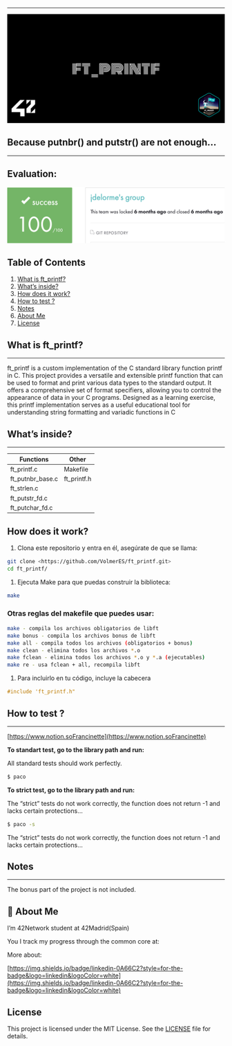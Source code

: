 
---

![cover-ft_printf.png](img/cover-ft_printf.png)

## Because putnbr() and putstr() are not enough…

---

## Evaluation:

![Screen Shot 2024-04-18 at 12.55.12 PM.png](img/Screen_Shot_2024-04-18_at_12.55.12_PM.png)

## Table of Contents

1. [What is ft_printf?](https://www.notion.so/Printf-Readme-c6233f0ec7234a818d3b524e93278b40?pvs=21)
2. [What’s inside?](https://www.notion.so/Printf-Readme-c6233f0ec7234a818d3b524e93278b40?pvs=21)
3. [How does it work?](https://www.notion.so/Printf-Readme-c6233f0ec7234a818d3b524e93278b40?pvs=21)
4. [How to test ?](https://www.notion.so/Printf-Readme-c6233f0ec7234a818d3b524e93278b40?pvs=21)
5. [Notes](https://www.notion.so/Printf-Readme-c6233f0ec7234a818d3b524e93278b40?pvs=21)
6. [About Me](https://www.notion.so/Printf-Readme-c6233f0ec7234a818d3b524e93278b40?pvs=21)
7. [License](https://www.notion.so/Printf-Readme-c6233f0ec7234a818d3b524e93278b40?pvs=21)

## What is ft_printf?

---

ft_printf is a custom implementation of the C standard library function printf in C. This project provides a versatile and extensible printf function that can be used to format and print various data types to the standard output. It offers a comprehensive set of format specifiers, allowing you to control the appearance of data in your C programs. Designed as a learning exercise, this printf implementation serves as a useful educational tool for understanding string formatting and variadic functions in C

## What’s inside?

---

| Functions | Other |
| --- | --- |
| ft_printf.c | Makefile |
| ft_putnbr_base.c | ft_printf.h |
| ft_strlen.c |  |
| ft_putstr_fd.c |  |
| ft_putchar_fd.c |  |

## How does it work?

1. Clona este repositorio y entra en él, asegúrate de que se llama:

```bash
git clone <https://github.com/VolmerES/ft_printf.git>
cd ft_printf/
```

1. Ejecuta Make para que puedas construir la biblioteca:

```bash
make
```

### Otras reglas del makefile que puedes usar:

```bash
make - compila los archivos obligatorios de libft
make bonus - compila los archivos bonus de libft
make all - compila todos los archivos (obligatorios + bonus)
make clean - elimina todos los archivos *.o
make fclean - elimina todos los archivos *.o y *.a (ejecutables)
make re - usa fclean + all, recompila libft
```

1. Para incluirlo en tu código, incluye la cabecera

```c
#include 'ft_printf.h"
```

## How to test ?

---

[https://www.notion.soFrancinette](https://www.notion.soFrancinette)

**To standart test, go to the library path and run:**

All standard tests should work perfectly.

```bash
$ paco
```

**To strict test, go to the library path and run:**

The “strict” tests do not work correctly, the function does not return -1 and lacks certain protections…

```bash
$ paco -s
```

The “strict” tests do not work correctly, the function does not return -1 and lacks certain protections…

## Notes

---

The bonus part of the project is not included.

## 🚀 About Me

I’m 42Network student at 42Madrid(Spain)

You I track my progress through the common core at:

More about:

[https://img.shields.io/badge/linkedin-0A66C2?style=for-the-badge&logo=linkedin&logoColor=white](https://img.shields.io/badge/linkedin-0A66C2?style=for-the-badge&logo=linkedin&logoColor=white)

## License

This project is licensed under the MIT License. See the [LICENSE](https://www.notion.so/LICENSE.md) file for details.